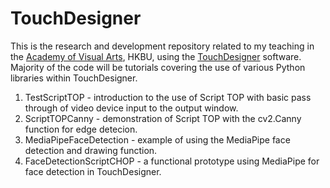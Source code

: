# TouchDesigner
This is the research and development repository related to my teaching in the [Academy of Visual Arts](https://ava.hkbu.edu.hk), HKBU, using the [TouchDesigner](https://derivative.ca/) software. Majority of the code will be tutorials covering the use of various Python libraries within TouchDesigner.

<ol>
<li>TestScriptTOP - introduction to the use of Script TOP with basic pass through of video device input to the output window.
<li>ScriptTOPCanny - demonstration of Script TOP with the cv2.Canny function for edge detecion.
<li>MediaPipeFaceDetection - example of using the MediaPipe face detection and drawing function.
<li>FaceDetectionScriptCHOP - a functional prototype using MediaPipe for face detection in TouchDesigner.
</ol>
